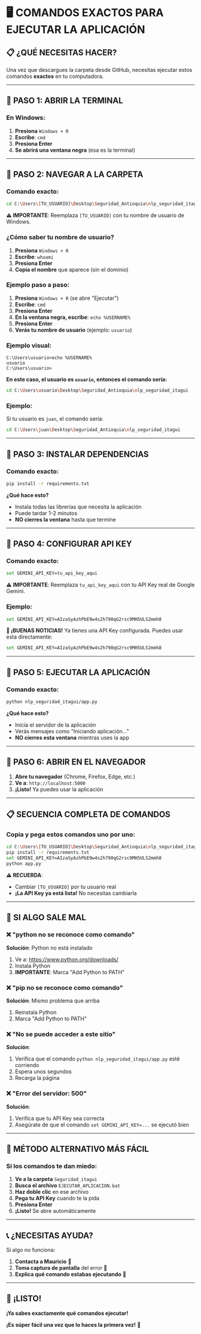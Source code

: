 # 🖥️ COMANDOS EXACTOS PARA EJECUTAR LA APLICACIÓN

## 📋 **¿QUÉ NECESITAS HACER?**

Una vez que descargues la carpeta desde GitHub, necesitas ejecutar estos comandos **exactos** en tu computadora.

---

## 🎯 **PASO 1: ABRIR LA TERMINAL**

### **En Windows:**
1. **Presiona** `Windows + R`
2. **Escribe**: `cmd`
3. **Presiona Enter**
4. **Se abrirá una ventana negra** (esa es la terminal)

---

## 🎯 **PASO 2: NAVEGAR A LA CARPETA**

### **Comando exacto:**
```bash
cd C:\Users\[TU_USUARIO]\Desktop\Seguridad_Antioquia\nlp_seguridad_itagui
```

**⚠️ IMPORTANTE**: Reemplaza `[TU_USUARIO]` con tu nombre de usuario de Windows.

### **¿Cómo saber tu nombre de usuario?**
1. **Presiona** `Windows + R`
2. **Escribe**: `whoami`
3. **Presiona Enter**
4. **Copia el nombre** que aparece (sin el dominio)

### **Ejemplo paso a paso:**
1. **Presiona** `Windows + R` (se abre "Ejecutar")
2. **Escribe**: `cmd`
3. **Presiona Enter**
4. **En la ventana negra, escribe**: `echo %USERNAME%`
5. **Presiona Enter**
6. **Verás tu nombre de usuario** (ejemplo: `usuario`)

### **Ejemplo visual:**
```
C:\Users\usuario>echo %USERNAME%
usuario
C:\Users\usuario>
```

**En este caso, el usuario es `usuario`, entonces el comando sería:**
```bash
cd C:\Users\usuario\Desktop\Seguridad_Antioquia\nlp_seguridad_itagui
```

### **Ejemplo:**
Si tu usuario es `juan`, el comando sería:
```bash
cd C:\Users\juan\Desktop\Seguridad_Antioquia\nlp_seguridad_itagui
```

---

## 🎯 **PASO 3: INSTALAR DEPENDENCIAS**

### **Comando exacto:**
```bash
pip install -r requirements.txt
```

**¿Qué hace esto?**
- Instala todas las librerías que necesita la aplicación
- Puede tardar 1-2 minutos
- **NO cierres la ventana** hasta que termine

---

## 🎯 **PASO 4: CONFIGURAR API KEY**

### **Comando exacto:**
```bash
set GEMINI_API_KEY=tu_api_key_aqui
```

**⚠️ IMPORTANTE**: Reemplaza `tu_api_key_aqui` con tu API Key real de Google Gemini.

### **Ejemplo:**
```bash
set GEMINI_API_KEY=AIzaSyAzhPbE9w4s2h790qG2rsc9MH5ULS2mmh8
```

**🎉 ¡BUENAS NOTICIAS!** Ya tienes una API Key configurada. Puedes usar esta directamente:
```bash
set GEMINI_API_KEY=AIzaSyAzhPbE9w4s2h790qG2rsc9MH5ULS2mmh8
```

---

## 🎯 **PASO 5: EJECUTAR LA APLICACIÓN**

### **Comando exacto:**
```bash
python nlp_seguridad_itagui/app.py
```

**¿Qué hace esto?**
- Inicia el servidor de la aplicación
- Verás mensajes como "Iniciando aplicación..."
- **NO cierres esta ventana** mientras uses la app

---

## 🎯 **PASO 6: ABRIR EN EL NAVEGADOR**

1. **Abre tu navegador** (Chrome, Firefox, Edge, etc.)
2. **Ve a**: `http://localhost:5000`
3. **¡Listo!** Ya puedes usar la aplicación

---

## 📋 **SECUENCIA COMPLETA DE COMANDOS**

### **Copia y pega estos comandos uno por uno:**

```bash
cd C:\Users\[TU_USUARIO]\Desktop\Seguridad_Antioquia\nlp_seguridad_itagui
pip install -r requirements.txt
set GEMINI_API_KEY=AIzaSyAzhPbE9w4s2h790qG2rsc9MH5ULS2mmh8
python app.py
```

**⚠️ RECUERDA**: 
- Cambiar `[TU_USUARIO]` por tu usuario real
- **¡La API Key ya está lista!** No necesitas cambiarla

---

## 🚨 **SI ALGO SALE MAL**

### **❌ "python no se reconoce como comando"**
**Solución**: Python no está instalado
1. Ve a: https://www.python.org/downloads/
2. Instala Python
3. **IMPORTANTE**: Marca "Add Python to PATH"

### **❌ "pip no se reconoce como comando"**
**Solución**: Mismo problema que arriba
1. Reinstala Python
2. Marca "Add Python to PATH"

### **❌ "No se puede acceder a este sitio"**
**Solución**: 
1. Verifica que el comando `python nlp_seguridad_itagui/app.py` esté corriendo
2. Espera unos segundos
3. Recarga la página

### **❌ "Error del servidor: 500"**
**Solución**: 
1. Verifica que tu API Key sea correcta
2. Asegúrate de que el comando `set GEMINI_API_KEY=...` se ejecutó bien

---

## 🎯 **MÉTODO ALTERNATIVO MÁS FÁCIL**

### **Si los comandos te dan miedo:**

1. **Ve a la carpeta** `Seguridad_itagui`
2. **Busca el archivo** `EJECUTAR_APLICACION.bat`
3. **Haz doble clic** en ese archivo
4. **Pega tu API Key** cuando te la pida
5. **Presiona Enter**
6. **¡Listo!** Se abre automáticamente

---

## 📞 **¿NECESITAS AYUDA?**

Si algo no funciona:
1. **Contacta a Mauricio** 📱
2. **Toma captura de pantalla** del error 📸
3. **Explica qué comando estabas ejecutando** 📝

---

## 🎉 **¡LISTO!**

**¡Ya sabes exactamente qué comandos ejecutar!** 

**¡Es súper fácil una vez que lo haces la primera vez!** 🚀
